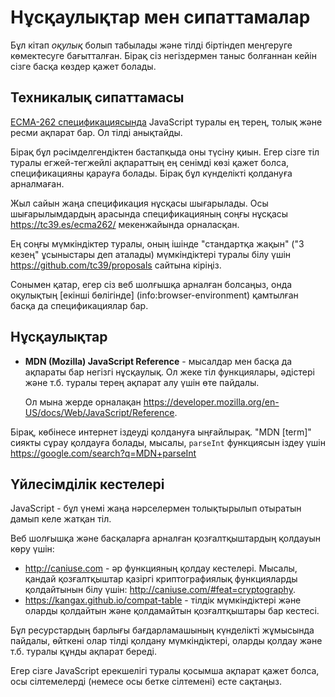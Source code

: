 
# Нұсқаулықтар мен сипаттамалар

Бұл кітап *оқулық* болып табылады және тілді біртіндеп меңгеруге көмектесуге бағытталған. Бірақ сіз негіздермен таныс болғаннан кейін сізге басқа көздер қажет болады.

## Техникалық сипаттамасы

[ECMA-262 спецификациясында](https://www.ecma-international.org/publications/standards/Ecma-262.htm) JavaScript туралы ең терең, толық және ресми ақпарат бар. Ол тілді анықтайды.

Бірақ бұл рәсімделгендіктен бастапқыда оны түсіну қиын. Егер сізге тіл туралы егжей-тегжейлі ақпараттың ең сенімді көзі қажет болса, спецификацияны қарауға болады. Бірақ бұл күнделікті қолдануға арналмаған.

Жыл сайын жаңа спецификация нұсқасы шығарылады. Осы шығарылымдардың арасында спецификацияның соңғы нұсқасы <https://tc39.es/ecma262/> мекенжайында орналасқан.

Ең соңғы мүмкіндіктер туралы, оның ішінде "стандартқа жақын" ("3 кезең" ұсыныстары деп аталады) мүмкіндіктері туралы білу үшін <https://github.com/tc39/proposals> сайтына кіріңіз.

Сонымен қатар, егер сіз веб шолғышқа арналған болсаңыз, онда оқулықтың [екінші бөлігінде] (info:browser-environment) қамтылған басқа да спецификациялар бар.

## Нұсқаулықтар

- **MDN (Mozilla) JavaScript Reference** - мысалдар мен басқа да ақпараты бар негізгі нұсқаулық. Ол жеке тіл функциялары, әдістері және т.б. туралы терең ақпарат алу үшін өте пайдалы.

    Ол мына жерде орналақан <https://developer.mozilla.org/en-US/docs/Web/JavaScript/Reference>.

Бірақ, көбінесе интернет іздеуді қолдануға ыңғайлырақ. "MDN [term]" сиякты сұрау қолдауға болады, мысалы, `parseInt` функциясын іздеу үшін <https://google.com/search?q=MDN+parseInt>

## Үйлесімділік кестелері

JavaScript - бұл үнемі жаңа нәрселермен толықтырылып отыратын дамып келе жатқан тіл.

Веб шолғышқа және басқаларға арналған қозғалтқыштардың қолдауын көру үшін:

- <http://caniuse.com> - әр функцияның қолдау кестелері. Мысалы, қандай қозғалтқыштар қазіргі криптографиялық функцияларды қолдайтынын білу үшін: <http://caniuse.com/#feat=cryptography>.
- <https://kangax.github.io/compat-table> - тілдік мүмкіндіктері және оларды қолдайтын және қолдамайтын қозғалтқыштары бар кестесі.

Бұл ресурстардың барлығы бағдарламашының күнделікті жұмысында пайдалы, өйткені олар тілді қолдану мүмкіндіктері, оларды қолдау және т.б. туралы құнды ақпарат береді.

Егер сізге JavaScript ерекшелігі туралы қосымша ақпарат қажет болса, осы сілтемелерді (немесе осы бетке сілтемені) есте сақтаңыз.
